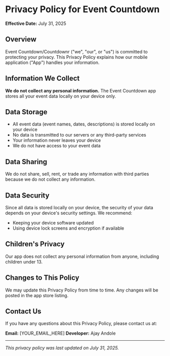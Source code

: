 # Privacy Policy for Event Countdown

**Effective Date:** July 31, 2025

## Overview
Event Countdown/Countdownr ("we", "our", or "us") is committed to protecting your privacy. This Privacy Policy explains how our mobile application ("App") handles your information.

## Information We Collect
**We do not collect any personal information.** The Event Countdown app stores all your event data locally on your device only.

## Data Storage
- All event data (event names, dates, descriptions) is stored locally on your device
- No data is transmitted to our servers or any third-party services
- Your information never leaves your device
- We do not have access to your event data

## Data Sharing
We do not share, sell, rent, or trade any information with third parties because we do not collect any information.

## Data Security
Since all data is stored locally on your device, the security of your data depends on your device's security settings. We recommend:
- Keeping your device software updated
- Using device lock screens and encryption if available

## Children's Privacy
Our app does not collect any personal information from anyone, including children under 13.

## Changes to This Policy
We may update this Privacy Policy from time to time. Any changes will be posted in the app store listing.

## Contact Us
If you have any questions about this Privacy Policy, please contact us at:

**Email:** [YOUR_EMAIL_HERE]
**Developer:** Ajay Andole

---

*This privacy policy was last updated on July 31, 2025.*
